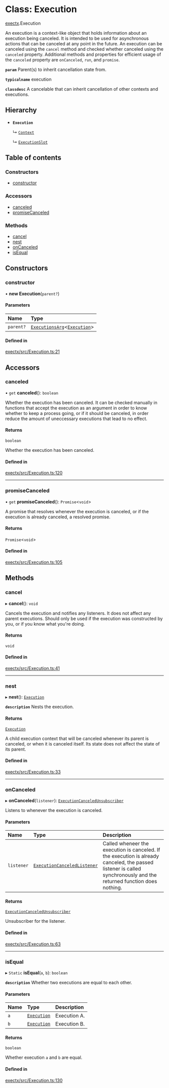 # Class: Execution

[exectx](../wiki/exectx).Execution

An execution is a context-like object that holds information about an execution being canceled.
It is intended to be used for asynchronous actions that can be canceled at any point in the future.
An execution can be canceled using the `cancel` method and checked whether canceled using the `canceled` property.
Additional methods and properties for efficient usage of the `canceled` property are `onCanceled`, `run`, and `promise`.

**`param`** Parent(s) to inherit cancellation state from.

**`typicalname`** execution

**`classdesc`** A cancelable that can inherit cancellation of other contexts and executions.

## Hierarchy

- **`Execution`**

  ↳ [`Context`](../wiki/exectx.Context)

  ↳ [`ExecutionSlot`](../wiki/exectx.ExecutionSlot)

## Table of contents

### Constructors

- [constructor](../wiki/exectx.Execution#constructor)

### Accessors

- [canceled](../wiki/exectx.Execution#canceled)
- [promiseCanceled](../wiki/exectx.Execution#promisecanceled)

### Methods

- [cancel](../wiki/exectx.Execution#cancel)
- [nest](../wiki/exectx.Execution#nest)
- [onCanceled](../wiki/exectx.Execution#oncanceled)
- [isEqual](../wiki/exectx.Execution#isequal)

## Constructors

### constructor

• **new Execution**(`parent?`)

#### Parameters

| Name | Type |
| :------ | :------ |
| `parent?` | [`ExecutionsArg`](../wiki/exectx#executionsarg)<[`Execution`](../wiki/exectx.Execution)\> |

#### Defined in

[exectx/src/Execution.ts:21](https://github.com/ludvigalden/exectx/blob/832bc31/packages/exectx/src/Execution.ts#L21)

## Accessors

### canceled

• `get` **canceled**(): `boolean`

Whether the execution has been canceled. It can be checked manually in functions that accept
the execution as an argument in order to know whether to keep a process going, or if it should be canceled,
in order reduce the amount of uneccessary executions that lead to no effect.

#### Returns

`boolean`

Whether the execution has been canceled.

#### Defined in

[exectx/src/Execution.ts:120](https://github.com/ludvigalden/exectx/blob/832bc31/packages/exectx/src/Execution.ts#L120)

___

### promiseCanceled

• `get` **promiseCanceled**(): `Promise`<`void`\>

A promise that resolves whenever the execution is canceled, or if the execution is already canceled, a resolved promise.

#### Returns

`Promise`<`void`\>

#### Defined in

[exectx/src/Execution.ts:105](https://github.com/ludvigalden/exectx/blob/832bc31/packages/exectx/src/Execution.ts#L105)

## Methods

### cancel

▸ **cancel**(): `void`

Cancels the execution and notifies any listeners. It does not affect any parent executions.
Should only be used if the execution was constructed by you, or if you know what you're doing.

#### Returns

`void`

#### Defined in

[exectx/src/Execution.ts:41](https://github.com/ludvigalden/exectx/blob/832bc31/packages/exectx/src/Execution.ts#L41)

___

### nest

▸ **nest**(): [`Execution`](../wiki/exectx.Execution)

**`description`** Nests the execution.

#### Returns

[`Execution`](../wiki/exectx.Execution)

A child execution context that will be canceled whenever its parent is canceled, or when it is canceled itself.
Its state does not affect the state of its parent.

#### Defined in

[exectx/src/Execution.ts:33](https://github.com/ludvigalden/exectx/blob/832bc31/packages/exectx/src/Execution.ts#L33)

___

### onCanceled

▸ **onCanceled**(`listener`): [`ExecutionCanceledUnsubscriber`](../wiki/exectx#executioncanceledunsubscriber)

Listens to whenever the execution is canceled.

#### Parameters

| Name | Type | Description |
| :------ | :------ | :------ |
| `listener` | [`ExecutionCanceledListener`](../wiki/exectx#executioncanceledlistener) | Called wheneer the execution is canceled. If the execution is already canceled, the passed listener is called synchronously and the returned function does nothing. |

#### Returns

[`ExecutionCanceledUnsubscriber`](../wiki/exectx#executioncanceledunsubscriber)

Unsubscriber for the listener.

#### Defined in

[exectx/src/Execution.ts:63](https://github.com/ludvigalden/exectx/blob/832bc31/packages/exectx/src/Execution.ts#L63)

___

### isEqual

▸ `Static` **isEqual**(`a`, `b`): `boolean`

**`description`** Whether two executions are equal to each other.

#### Parameters

| Name | Type | Description |
| :------ | :------ | :------ |
| `a` | [`Execution`](../wiki/exectx.Execution) | Execution A. |
| `b` | [`Execution`](../wiki/exectx.Execution) | Execution B. |

#### Returns

`boolean`

Whether execution `a` and `b` are equal.

#### Defined in

[exectx/src/Execution.ts:130](https://github.com/ludvigalden/exectx/blob/832bc31/packages/exectx/src/Execution.ts#L130)
